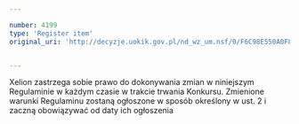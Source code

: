 ```yaml
---

number: 4199
type: 'Register item'
original_uri: 'http://decyzje.uokik.gov.pl/nd_wz_um.nsf/0/F6C98E550A0F8EB5C1257AFB00301336?OpenDocument'


---
```


Xelion zastrzega sobie prawo do dokonywania zmian w niniejszym Regulaminie w każdym czasie w trakcie trwania Konkursu. Zmienione warunki Regulaminu zostaną ogłoszone w sposób określony w ust. 2 i zaczną obowiązywać od daty ich ogłoszenia
